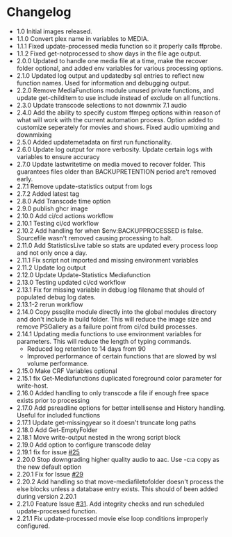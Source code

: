 # Changelog
- 1.0 Initial images released.
- 1.1.0 Convert plex name in variables to MEDIA.
- 1.1.1 Fixed update-processed media function so it properly calls ffprobe.
- 1.1.2 Fixed get-notprocessed to show days in the file age output.
- 2.0.0 Updated to handle one media file at a time, make the recover folder optional, and added env variables for various processing options.
- 2.1.0 Updated log output and updatedby sql entries to reflect new function names. Used for information and debugging output.
- 2.2.0 Remove MediaFunctions module unused private functions, and update get-childitem to use include instead of exclude on all functions.
- 2.3.0 Update transcode selections to not downmix 7.1 audio
- 2.4.0 Add the ability to specify custom ffmpeg options within reason of what will work with the current automation process. Option added to customize seperately for movies and shows. Fixed audio upmixing and downmixing
- 2.5.0 Added updatemetadata on first run functionality.
- 2.6.0 Update log output for more verbosity. Update certain logs with variables to ensure accuracy
- 2.7.0 Update lastwritetime on media moved to recover folder. This guarantees files older than BACKUPRETENTION period are't removed early.
- 2.7.1 Remove update-statistics output from logs
- 2.7.2 Added latest tag
- 2.8.0 Add Transcode time option
- 2.9.0 publish ghcr image
- 2.10.0 Add ci/cd actions workflow
- 2.10.1 Testing ci/cd workflow
- 2.10.2 Add handling for when $env:BACKUPPROCESSED is false. Sourcefile wasn't removed causing processing to halt.
- 2.11.0 Add StatisticsLive table so stats are updated every process loop and not only once a day.
- 2.11.1 Fix script not imported and missing environment variables
- 2.11.2 Update log output
- 2.12.0 Update Update-Statistics Mediafunction
- 2.13.0 Testing updated ci/cd workflow
- 2.13.1 Fix for missing variable in debug log filename that should of populated debug log dates.
- 2.13.1-2 rerun workflow
- 2.14.0 Copy pssqlite module directly into the global modules directory and don't include in build folder. This will reduce the image size and remove PSGallery as a failure point from ci/cd build processes.
- 2.14.1 Updating media functions to use environment variables for parameters. This will reduce the length of typing commands.
    - Reduced log retention to 14 days from 90
    - Improved performance of certain functions that are slowed by wsl volume performance.
- 2.15.0 Make CRF Variables optional
- 2.15.1 fix Get-Mediafunctions duplicated foreground color parameter for write-host.
- 2.16.0 Added handling to only transcode a file if enough free space exists prior to processing
- 2.17.0 Add psreadline options for better intellisense and History handling. Useful for included functions
- 2.17.1 Update get-missingyear so it doesn't truncate long paths
- 2.18.0 Add Get-EmptyFolder
- 2.18.1 Move write-output nested in the wrong script block
- 2.19.0 Add option to configure transcode delay
- 2.19.1 fix for issue [#25](https://github.com/TheTaylorLee/docker-transcodeautomation/issues/25)
- 2.20.0 Stop downgrading higher quality audio to aac. Use -c:a copy as the new default option
- 2.20.1 Fix for Issue [#29](https://github.com/TheTaylorLee/docker-transcodeautomation/issues/29)
- 2.20.2 Add handling so that move-mediafiletofolder doesn't process the else blocks unless a database entry exists. This should of been added during version 2.20.1
- 2.21.0 Feature Issue [#31](https://github.com/TheTaylorLee/docker-transcodeautomation/issues/31). Add integrity checks and run scheduled update-processed function.
- 2.21.1 Fix update-processed movie else loop conditions improperly configured.